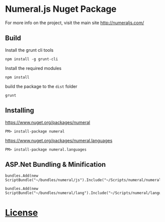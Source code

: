 Numeral.js Nuget Package
================

For more info on the project, visit the main site http://numeraljs.com/

## Build ##
Install the grunt cli tools

`npm install -g grunt-cli`

Install the required modules

`npm install`

build the package to the `dist` folder

`grunt`

## Installing ##

https://www.nuget.org/packages/numeral

`PM> install-package numeral`

https://www.nuget.org/packages/numeral.languages

`PM> install-package numeral.languages`

ASP.Net Bundling & Minification
----------

    bundles.Add(new ScriptBundle("~/bundles/numeral/js").Include("~/Scripts/numeral/numeral.js"));

    bundles.Add(new ScriptBundle("~/bundles/numeral/lang").Include("~/Scripts/numeral/languages.js"));

[License](LICENSE.txt)
==================
